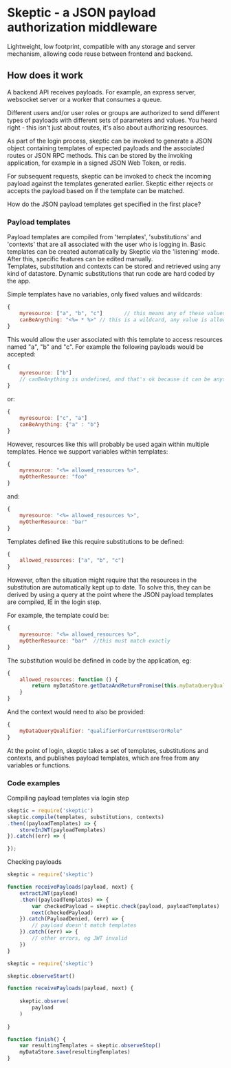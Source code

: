 # Skeptic - a JSON payload authorization middleware

Lightweight, low footprint, compatible with any storage and server mechanism, allowing code reuse between frontend and backend. 

## How does it work

A backend API receives payloads. For example, an express server, websocket server or a worker that consumes a queue.

Different users and/or user roles or groups are authorized to send different types of payloads with different sets of parameters and values. You heard right - this isn't just about routes, it's also about authorizing resources.

As part of the login process, skeptic can be invoked to generate a JSON object containing templates of expected payloads and the associated routes or JSON RPC methods. This can be stored by the invoking application, for example in a signed JSON Web Token, or redis. 

For subsequent requests, skeptic can be invoked to check the incoming payload against the templates generated earlier. Skeptic either rejects or accepts the payload based on if the template can be matched.

How do the JSON payload templates get specified in the first place?

### Payload templates

Payload templates are compiled from 'templates', 'substitutions' and 'contexts' that are all associated with the user who is logging in. 
Basic templates can be created automatically by Skeptic via the 'listening' mode. After this, specific features can be edited manually.  
Templates, substitution and contexts can be stored and retrieved using any kind of datastore. Dynamic substitutions that run code are hard coded by the app.

Simple templates have no variables, only fixed values and wildcards: 

```js
{
    myresource: ["a", "b", "c"]       // this means any of these values are accepted
    canBeAnything: "<%= * %>" // this is a wildcard, any value is allowed
}
```

This would allow the user associated with this template to access resources named "a", "b" and "c". For example the following payloads would be accepted:

```js
{
    myresource: ["b"]
    // canBeAnything is undefined, and that's ok because it can be anything
}
```

or:

```js
{
    myresource: ["c", "a"]
    canBeAnything: {"a" : "b"}
}
```

However, resources like this will probably be used again within multiple templates. Hence we support variables within templates:

```js
{
    myresource: "<%= allowed_resources %>",
    myOtherResource: "foo"
}
```

and:

```js
{
    myresource: "<%= allowed_resources %>",
    myOtherResource: "bar"
}
```

Templates defined like this require substitutions to be defined:

```js
{
    allowed_resources: ["a", "b", "c"]
}
```

However, often the situation might require that the resources in the substitution are automatically kept up to date. To solve this, they can be derived by using a query at the point where the JSON payload templates are compiled, IE in the login step.
 
For example, the template could be:

```js
{
    myresource: "<%= allowed_resources %>",
    myOtherResource: "bar"  //this must match exactly
}
```

The substitution would be defined in code by the application, eg:

```js
{
    allowed_resources: function () {
        return myDataStore.getDataAndReturnPromise(this.myDataQueryQualifier) 
    }
}
```

And the context would need to also be provided:

```js
{
    myDataQueryQualifier: "qualifierForCurrentUserOrRole"
}
```

At the point of login, skeptic takes a set of templates, substitutions and contexts, and publishes payload templates, which are free from any variables or functions.

### Code examples 

Compiling payload templates via login step
```js
skeptic = require('skeptic')
skeptic.compile(templates, substitutions, contexts)
.then((payloadTemplates) => {
    storeInJWT(payloadTemplates)
}).catch((err) => {

});
```

Checking payloads 
```js
skeptic = require('skeptic')

function receivePayloads(payload, next) {
    extractJWT(payload)
    .then((payloadTemplates) => {
        var checkedPayload = skeptic.check(payload, payloadTemplates)
        next(checkedPayload)
    }).catch(PayloadDenied, (err) => {
        // payload doesn't match templates
    }).catch((err) => {
        // other errors, eg JWT invalid
    })
}
```

```js
skeptic = require('skeptic')

skeptic.observeStart()

function receivePayloads(payload, next) {
    
    skeptic.observe(
        payload
    )
    
}

function finish() {
    var resultingTemplates = skeptic.observeStop()
    myDataStore.save(resultingTemplates)
}

```


